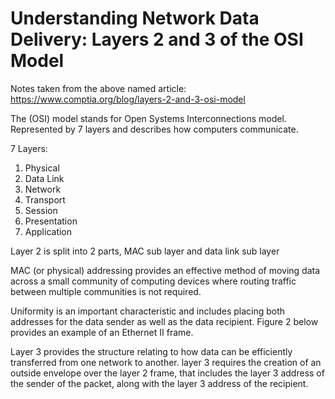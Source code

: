 # Understanding Network Data Delivery: Layers 2 and 3 of the OSI Model

Notes taken from the above named article: <https://www.comptia.org/blog/layers-2-and-3-osi-model>

The (OSI) model stands for Open Systems Interconnections model. Represented by 7 layers and describes how computers communicate.  

7 Layers:

  1. Physical
  2. Data Link
  3. Network
  4. Transport
  5. Session
  6. Presentation
  7. Application

Layer 2 is split into 2 parts, MAC sub layer and data link sub layer

MAC (or physical) addressing provides an effective method of moving data across a small community of computing devices where routing traffic between multiple communities is not required.

Uniformity is an important characteristic and includes placing both addresses for the data sender as well as the data recipient. Figure 2 below provides an example of an Ethernet II frame.

Layer 3 provides the structure relating to how data can be efficiently transferred from one network to another. layer 3 requires the creation of an outside envelope over the layer 2 frame, that includes the layer 3 address of the sender of the packet, along with the layer 3 address of the recipient.
